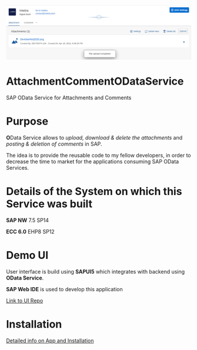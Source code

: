 ![Image](/images/AttachmentCommentDemo.jpg)
# AttachmentCommentODataService
SAP OData Service for Attachments and Comments

# Purpose
**O**Data Service allows to _upload, download & delete the attachments_ and _posting & deletion of comments_ in SAP.

The idea is to provide the reusable code to my fellow developers, in order to decrease the time to market for the applications consuming SAP OData Services.

# Details of the System on which this Service was built 
**SAP NW** 7.5 SP14

**ECC 6.0** EHP8 SP12

# Demo UI
User interface is build using **SAPUI5** which integrates with backend using **OData Service**. 

**SAP Web IDE** is used to develop this application

[Link to UI Repo ](https://github.com/intelira/AttachmentCommentSAPUI5)

# Installation
[Detailed info on App and Installation](https://intelira.tech/2021/04/17/sapui5-app-and-odata-service-for-uploading-attachments-posting-comments-sap-open-source/)


